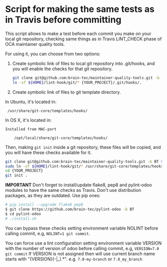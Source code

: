 Script for making the same tests as in Travis before committing
===============================================================

This script allows to make a test before each commit you make on your local
git repository, checking same things as in Travis LINT_CHECK phase of
OCA maintainer quality tools.

For using it, you can choose from two options:

1. Create symbolic link of files to local git repository into .git/hooks, and you will enable the
   checks for that git repository.

   ```bash
   git clone git@github.com:brain-tec/maintainer-quality-tools.git -b BT ${HOME}/lint-hook
   ln -sf ${HOME}/lint-hook/git/* {YOUR_PROJECT}/.git/hooks/.
   ```

2. Create symbolic link of files to git template directory.

  In Ubuntu, it's located in:

     /usr/share/git-core/templates/hooks/


  In OS X, it's located in:

    Installed from MAC-port

        /opt/local/share/git-core/templates/hooks/


Then, making `git init` inside a git repository, these files will be copied,
and you will have these checks available for it.

   ```bash
   git clone git@github.com:brain-tec/maintainer-quality-tools.git -b BT ${HOME}/lint-hook
   sudo ln -sf ${HOME}/lint-hook/git/* /usr/share/git-core/templates/hooks/.
   cd {YOUR_PROJECT}
   git init .
   ```

**IMPORTANT** Don't forget to install/update flake8, pep8 and pylint-odoo modules to
have the same checks as Travis. Don't use distribution packages, as they are 
outdated. Use pip ones:

```bash
# pip install --upgrade flake8 pep8
$ git clone https://github.com/brain-tec/pylint-odoo -b BT
$ cd pylint-odoo
# ./install.sh
```

You can bypass these checks setting environment variable NOLINT before calling
commit, e.g, `NOLINT=1 git commit`.

You can force use a lint configuration setting environment variable VERSION with
the number of version of odoo before calling
commit, e.g, `VERSION=7.0 git commit`
If VERSION is not assigned then will use current branch name starts with "{VERSION}(-|_).*". e.g. `7.0-my-branch` or `7.0_my_branch`
